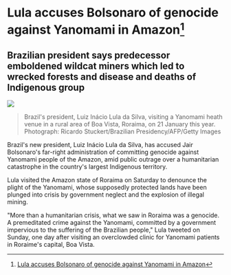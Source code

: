 # Lula accuses Bolsonaro of genocide against Yanomami in Amazon[^1]

## Brazilian president says predecessor emboldened wildcat miners which led to wrecked forests and disease and deaths of Indigenous group

![](https://i.guim.co.uk/img/media/207b85a26e7541c6a716c9efbb5d9c6803b65c78/0_285_1932_1159/master/1932.jpg?width=620&quality=85&dpr=1&s=none)
> Brazil's president, Luiz Inácio Lula da Silva, visiting a Yanomami heath venue in a rural area of Boa Vista, Roraima, on 21 January this year. Photograph: Ricardo Stuckert/Brazilian Presidency/AFP/Getty Images

Brazil's new president, Luiz Inácio Lula da Silva, has accused Jair Bolsonaro's far-right administration of committing genocide against Yanomami people of the Amazon, amid public outrage over a humanitarian catastrophe in the country's largest Indigenous territory.

Lula visited the Amazon state of Roraima on Saturday to denounce the plight of the Yanomami, whose supposedly protected lands have been plunged into crisis by government neglect and the explosion of illegal mining.

"More than a humanitarian crisis, what we saw in Roraima was a genocide. A premeditated crime against the Yanomami, committed by a government impervious to the suffering of the Brazilian people," Lula tweeted on Sunday, one day after visiting an overclowded clinic for Yanomami patients in Roraime's capital, Boa Vista.

[^1]: [Lula accuses Bolsonaro of genocide against Yanomami in Amazon](https://www.theguardian.com/world/2023/jan/22/lula-accuses-jair-bolsonaro-genocide-yanomami-indigenous-amazon)